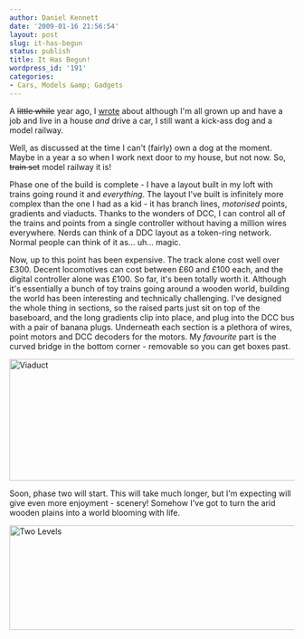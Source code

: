 ```yaml
---
author: Daniel Kennett
date: '2009-01-16 21:56:54'
layout: post
slug: it-has-begun
status: publish
title: It Has Begun!
wordpress_id: '191'
categories:
- Cars, Models &amp; Gadgets
---
```


A <del>little while</del> year ago, I <a href="http://ikennd.ac/blog/2008/01/unavoidable-regression/">wrote</a> about although I'm all grown up and have a job and live in a house <i>and</i> drive a car, I still want a kick-ass dog and a model railway.

Well, as discussed at the time I can't (fairly) own a dog at the moment. Maybe in a year a so when I work next door to my house, but not now. So, <del>train set</del> model railway it is!

Phase one of the build is complete - I have a layout built in my loft with trains going round it and <em>everything</em>. The layout I've built is infinitely more complex than the one I had as a kid - it has branch lines, <em>motorised</em> points, gradients and viaducts. Thanks to the wonders of DCC, I can control all of the trains and points from a single controller without having a million wires everywhere. Nerds can think of a DDC layout as a token-ring network. Normal people can think of it as... uh... magic.

Now, up to this point has been expensive. The track alone cost well over £300. Decent locomotives can cost between £60 and £100 each, and the digital controller alone was £100. So far, it's been totally worth it. Although it's essentially a bunch of toy trains going around a wooden world, building the world has been interesting and technically challenging. I've designed the whole thing in sections, so the raised parts just sit on top of the baseboard, and the long gradients clip into place, and plug into the DCC bus with a pair of banana plugs. Underneath each section is a plethora of wires, point motors and DCC decoders for the motors. My <em>favourite</em> part is the curved bridge in the bottom corner - removable so you can get boxes past.

<img src="http://ikennd.ac/pictures/for_posts/2009/01/img_3961.jpg" alt="Viaduct" title="Viaduct" width="540" height="215" class="aligncenter size-full wp-image-195" />

Soon, phase two will start. This will take much longer, but I'm expecting will give even more enjoyment - scenery! Somehow I've got to turn the arid wooden plains into a world blooming with life. 

<img src="http://ikennd.ac/pictures/for_posts/2009/01/img_3969.jpg" alt="Two Levels" title="Two Levels" width="540" height="185" class="aligncenter size-full wp-image-196" />
